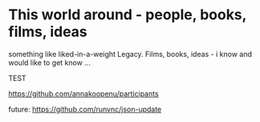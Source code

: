 # This world around - people, books, films, ideas
something like liked-in-a-weight Legacy. Films, books, ideas - i know and would like to get know ...

TEST


https://github.com/annakoopenu/participants


future:
https://github.com/runvnc/json-update
